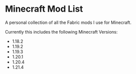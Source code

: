 # Minecraft Mod List
A personal collection of all the Fabric mods I use for Minecraft.

Currently this includes the following Minecraft Versions:
- 1.18.2
- 1.19.2
- 1.19.3
- 1.20.1
- 1.20.4
- 1.21.4